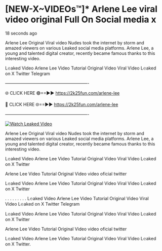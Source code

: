 # [NEW-X~VIDEOs™]* Arlene Lee viral video original Full On Social media x

18 seconds ago

Arlene Lee Original Viral video Nudes took the internet by storm and amazed viewers on various Leaked social media platforms. Arlene Lee, a young and talented digital creator, recently became famous thanks to this interesting video.

L𝚎aked Video Arlene Lee Video Tutorial Original Video Viral Video L𝚎aked on X Twitter Telegram

———————————————————-

🌐 CLICK HERE 🟢==►► https://2k25fun.com/arlene-lee

🔴 CLICK HERE 🌐==►► https://2k25fun.com/arlene-lee

———————————————————-

[![Watch Leaked Video](https://miro.medium.com/v2/resize:fit:828/format:webp/1*cilzJN44JGOrTw9NJCrNHA.gif "Watch Leaked Video")](https://2k25fun.com/arlene-lee)

Arlene Lee Original Viral video Nudes took the internet by storm and amazed viewers on various Leaked social media platforms. Arlene Lee, a young and talented digital creator, recently became famous thanks to this interesting video.

L𝚎aked Video Arlene Lee Video Tutorial Original Video Viral Video L𝚎aked on X Twitter

Arlene Lee Video Tutorial Original Video video oficial twitter

L𝚎aked Video Arlene Lee Video Tutorial Original Video Viral Video L𝚎aked on X Twitter

. . . . . . . . . L𝚎aked Video Arlene Lee Video Tutorial Original Video Viral Video L𝚎aked on X Twitter Telegram

L𝚎aked Video Arlene Lee Video Tutorial Original Video Viral Video L𝚎aked on X Twitter

Arlene Lee Video Tutorial Original Video video oficial twitter

L𝚎aked Video Arlene Lee Video Tutorial Original Video Viral Video L𝚎aked on X Twitter.